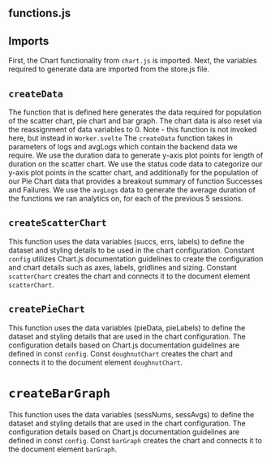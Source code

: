 ## functions.js

## Imports

First, the Chart functionality from `chart.js` is imported.
Next, the variables required to generate data are imported from the store.js file.

## `createData`

The function that is defined here generates the data required for population of the scatter chart, pie chart and bar graph. The chart data is also reset via the reassignment of data variables to 0.
Note - this function is not invoked here, but instead in `Worker.svelte`
The `createData` function takes in parameters of logs and avgLogs which contain the backend data we require.
We use the duration data to generate y-axis plot points for length of duration on the scatter chart.
We use the status code data to categorize our y-axis plot points in the scatter chart, and additionally for the population of our Pie Chart data that provides a breakout summary of function Successes and Failures.
We use the `avgLogs` data to generate the average duration of the functions we ran analytics on, for each of the previous 5 sessions.

## `createScatterChart`

This function uses the data variables (succs, errs, labels) to define the dataset and styling details to be used in the chart configuration.
Constant `config` utilizes Chart.js documentation guidelines to create the configuration and chart details such as axes, labels, gridlines and sizing.
Constant `scatterChart` creates the chart and connects it to the document element `scatterChart`.

## `createPieChart`

This function uses the data variables (pieData, pieLabels) to define the dataset and styling details that are used in the chart configuration. The configuration details based on Chart.js documentation guidelines are defined in const `config`. Const `doughnutChart` creates the chart and connects it to the document element `doughnutChart`.

# `createBarGraph`

This function uses the data variables (sessNums, sessAvgs) to define the dataset and styling details that are used in the chart configuration. The configuration details based on Chart.js documentation guidelines are defined in const `config`. Const `barGraph` creates the chart and connects it to the document element `barGraph`.
